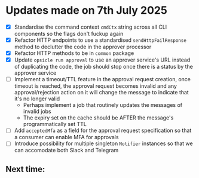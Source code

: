 # Updates made on 7th July 2025

- [x] Standardise the command context `cmdCtx` string across all CLI components so the flags don't fuckup again
- [x] Refactor HTTP endpoints to use a standardised `sendHttpFailResponse` method to declutter the code in the approver processor
- [x] Refactor HTTP methods to be in `common` package
- [x] Update `opsicle run approval` to use an approver service's URL instead of duplicating the code, the job should stop once there is a status by the approver service
- [ ] Implement a timeout/TTL feature in the approval request creation, once timeout is reached, the approval request becomes invalid and any approval/rejection action on it will change the message to indicate that it's no longer valid
  - Perhaps implement a job that routinely updates the messages of invalid jobs
  - The expiry set on the cache should be AFTER the message's programmatically set TTL
- [ ] Add `acceptedMfa` as a field for the approval request specification so that a consumer can enable MFA for approvals
- [ ] Introduce possibility for multiple singleton `Notifier` instances so that we can accomodate both Slack and Telegram

## Next time:
